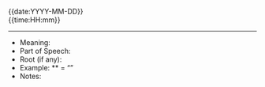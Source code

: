 {{date:YYYY-MM-DD}}  
{{time:HH:mm}}

---
- Meaning: 
- Part of Speech: 
- Root (if any): 
- Example: ** = “”
- Notes: 
